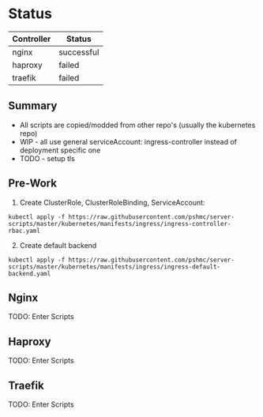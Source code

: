 # Status

| Controller | Status |
| ---------- | ------ |
| nginx | successful |
| haproxy | failed |
| traefik | failed |

## Summary

- All scripts are copied/modded from other repo's (usually the kubernetes repo)
- WIP - all use general serviceAccount: ingress-controller instead of deployment specific one
- TODO - setup tls

## Pre-Work

1. Create ClusterRole, ClusterRoleBinding, ServiceAccount:
```
kubectl apply -f https://raw.githubusercontent.com/pshmc/server-scripts/master/kubernetes/manifests/ingress/ingress-controller-rbac.yaml
```
2. Create default backend
```
kubectl apply -f https://raw.githubusercontent.com/pshmc/server-scripts/master/kubernetes/manifests/ingress/ingress-default-backend.yaml
```


## Nginx

TODO: Enter Scripts

## Haproxy

TODO: Enter Scripts

## Traefik

TODO: Enter Scripts

